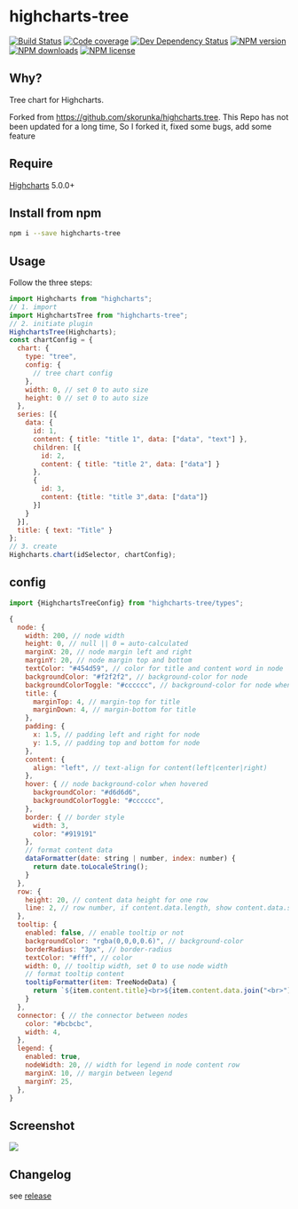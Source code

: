 # highcharts-tree

[![Build Status][ci-img]][ci-url]
[![Code coverage][cov-img]][cov-url]
[![Dev Dependency Status][dev-dep-img]][dev-dep-url]
[![NPM version][npm-ver-img]][npm-url]
[![NPM downloads][npm-dl-img]][npm-url]
[![NPM license][npm-lc-img]][npm-url]

## Why?

Tree chart for Highcharts.

Forked from https://github.com/skorunka/highcharts.tree. This Repo has not been updated for a long time, So I forked it, fixed some bugs, add some feature

## Require

[Highcharts](https://github.com/highcharts/highcharts) 5.0.0+

## Install from npm

```bash
npm i --save highcharts-tree
```

## Usage
Follow the three steps:
<!-- prettier-ignore-start -->
```javascript
import Highcharts from "highcharts";
// 1. import
import HighchartsTree from "highcharts-tree";
// 2. initiate plugin
HighchartsTree(Highcharts);
const chartConfig = {
  chart: {
    type: "tree",
    config: {
      // tree chart config
    },
    width: 0, // set 0 to auto size
    height: 0 // set 0 to auto size
  },
  series: [{
    data: {
      id: 1,
      content: { title: "title 1", data: ["data", "text"] },
      children: [{
        id: 2,
        content: { title: "title 2", data: ["data"] }
      },
      {
        id: 3,
        content: {title: "title 3",data: ["data"]}
      }]
    }
  }],
  title: { text: "Title" }
};
// 3. create
Highcharts.chart(idSelector, chartConfig);
```
<!-- prettier-ignore-end -->

## config
```typescript
import {HighchartsTreeConfig} from "highcharts-tree/types";
```
```js
{
  node: {
    width: 200, // node width
    height: 0, // null || 0 = auto-calculated
    marginX: 20, // node margin left and right
    marginY: 20, // node margin top and bottom
    textColor: "#454d59", // color for title and content word in node
    backgroundColor: "#f2f2f2", // background-color for node
    backgroundColorToggle: "#cccccc", // background-color for node when toggled
    title: {
      marginTop: 4, // margin-top for title
      marginDown: 4, // margin-bottom for title
    },
    padding: {
      x: 1.5, // padding left and right for node
      y: 1.5, // padding top and bottom for node
    },
    content: {
      align: "left", // text-align for content(left|center|right)
    },
    hover: { // node background-color when hovered
      backgroundColor: "#d6d6d6",
      backgroundColorToggle: "#cccccc",
    },
    border: { // border style
      width: 3,
      color: "#919191"
    },
    // format content data
    dataFormatter(date: string | number, index: number) {
      return date.toLocaleString();
    }
  },
  row: {
    height: 20, // content data height for one row
    line: 2, // row number, if content.data.length, show content.data.slice(0, line) only
  },
  tooltip: {
    enabled: false, // enable tooltip or not
    backgroundColor: "rgba(0,0,0,0.6)", // background-color
    borderRadius: "3px", // border-radius
    textColor: "#fff", // color
    width: 0, // tooltip width, set 0 to use node width
    // format tooltip content
    tooltipFormatter(item: TreeNodeData) {
      return `${item.content.title}<br>${item.content.data.join("<br>")}`;
    }
  },
  connector: { // the connector between nodes
    color: "#bcbcbc",
    width: 4,
  },
  legend: {
    enabled: true,
    nodeWidth: 20, // width for legend in node content row
    marginX: 10, // margin between legend
    marginY: 25,
  },
}
```
## Screenshot
![][screenshot-img]

## Changelog

see [release](https://github.com/hanzhangyu/highcharts-tree/releases)

[ci-img]: https://img.shields.io/travis/hanzhangyu/highcharts-tree.svg?style=flat-square
[ci-url]: https://travis-ci.org/hanzhangyu/highcharts-tree
[cov-img]: https://img.shields.io/coveralls/hanzhangyu/highcharts-tree.svg?style=flat-square
[cov-url]: https://coveralls.io/github/hanzhangyu/highcharts-tree?branch=master
[dep-img]: https://img.shields.io/david/hanzhangyu/highcharts-tree.svg?style=flat-square
[dep-url]: https://david-dm.org/hanzhangyu/highcharts-tree
[dev-dep-img]: https://img.shields.io/david/dev/hanzhangyu/highcharts-tree.svg?style=flat-square
[dev-dep-url]: https://david-dm.org/hanzhangyu/highcharts-tree#info=devDependencies
[npm-ver-img]: https://img.shields.io/npm/v/highcharts-tree.svg?style=flat-square
[npm-dl-img]: https://img.shields.io/npm/dm/highcharts-tree.svg?style=flat-square
[npm-lc-img]: https://img.shields.io/npm/l/highcharts-tree.svg?style=flat-square
[npm-url]: https://www.npmjs.com/package/highcharts-tree
[screenshot-img]: https://raw.githubusercontent.com/hanzhangyu/highcharts-tree/test/example/screenshot.png
